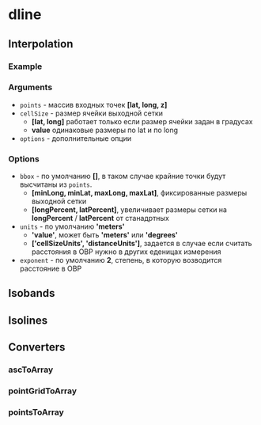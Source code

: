# dline

## Interpolation

### Example

### Arguments
- `points` - массив входных точек **[lat, long, z]**
- `cellSize` - размер ячейки выходной сетки
    - **[lat, long]** работает только если размер ячейки задан в градусах
    - **value** одинаковые размеры по lat и по long
- `options` - дополнительные опции

### Options
- `bbox` - по умолчанию **[]**, в таком случае крайние точки будут высчитаны из `points`. 
    - **[minLong, minLat, maxLong, maxLat]**, фиксированные размеры выходной сетки
    - **[longPercent, latPercent]**, увеличивает размеры сетки на **longPercent** / **latPercent** от станадртных
- `units` - по умолчанию **'meters'**
    - **'value'**, может быть **'meters'** или **'degrees'**
    - **['cellSizeUnits', 'distanceUnits']**, задается в случае если считать расстояния в ОВР нужно в других еденицах измерения
- `exponent` - по умолчанию **2**, степень, в которую возводится расстояние в ОВР

## Isobands

## Isolines

## Converters

### ascToArray

### pointGridToArray

### pointsToArray